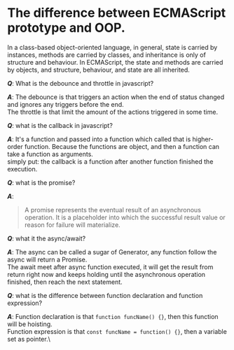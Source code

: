 
# The difference between ECMAScript prototype and OOP.
In a class-based object-oriented language, in general, state is carried by instances, methods are carried by classes, and inheritance is only of structure and behaviour.
In ECMAScript, the state and methods are carried by objects, and structure, behaviour, and state are all inherited.

***Q***: What is the debounce and throttle in javascript?

***A***:
The debounce is that triggers an action when the end of status changed and ignores any triggers before the end.\
The throttle is that limit the amount of the actions triggered in some time.

***Q***: what is the callback in javascript?

***A***:
It's a function and passed into a function which called that is higher-order function. Because the functions are object, and then a function can take a function as arguments.\
simply put: the callback is a function after another function finished the execution.

***Q***: what is the promise?

***A***:
> A promise represents the eventual result of an asynchronous operation. It is a placeholder into which the successful result value or reason for failure will materialize.

***Q***: what it the async/await?

***A***:
The async can be called a sugar of Generator, any function follow the async will return a Promise. \
The await meet after async function executed, it will get the result from return right now and keeps holding until the asynchronous operation finished, then reach the next statement.

***Q***: what is the difference between function declaration and function expression?

***A***:
Function declaration is that `function funcName() {}`, then this function will be hoisting.\
Function expression is that `const funcName = function() {}`, then a variable set as pointer.\

